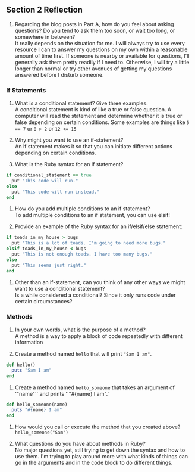 ## Section 2 Reflection

1. Regarding the blog posts in Part A, how do you feel about asking questions? Do you tend to ask them too soon, or wait too long, or somewhere in between?  
It really depends on the situation for me. I will always try to use every resource I can to answer my questions on my own within a reasonable amount of time first. If someone is nearby or available for questions, I'll generally ask them pretty readily if I need to. Otherwise, I will try a little longer than normal or try other avenues of getting my questions answered before I disturb someone.  

### If Statements

1. What is a conditional statement? Give three examples.  
A conditional statement is kind of like a true or false question. A computer will read the statement and determine whether it is true or false depending on certain conditions.
Some examples are things like `5 == 7` or `0 > 2` or `12 <= 15`

1. Why might you want to use an if-statement?  
An if statement makes it so that you can initiate different actions depending on certain conditions.  

1. What is the Ruby syntax for an if statement?  
```ruby
if conditional_statement == true
  put "This code will run."
else
  put "This code will run instead."
end
```

1. How do you add multiple conditions to an if statement?  
To add multiple conditions to an if statement, you can use elsif!  

1. Provide an example of the Ruby syntax for an if/elsif/else statement:  
```ruby
if toads_in_my_house > bugs
  put "This is a lot of toads. I'm going to need more bugs."
elsif toads_in_my_house < bugs
  put "This is not enough toads. I have too many bugs."
else
  put "This seems just right."
end
```

1. Other than an if-statement, can you think of any other ways we might want to use a conditional statement?  
Is a while considered a conditional? Since it only runs code under certain circumstances?

### Methods

1. In your own words, what is the purpose of a method?  
A method is a way to apply a block of code repeatedly with different information  

1. Create a method named `hello` that will print `"Sam I am"`.
```ruby
def hello()
  puts "Sam I am"
end
```

1. Create a method named `hello_someone` that takes an argument of '"name"'' and prints ''"#{name} I am".'  
```ruby
def hello_someone(name)
  puts "#{name} I am"
end
```


1. How would you call or execute the method that you created above?  
`hello_someone("Sam")`

1. What questions do you have about methods in Ruby?  
No major questions yet, still trying to get down the syntax and how to use them. I'm trying to play around more with what kinds of things can go in the arguments and in the code block to do different things.   
